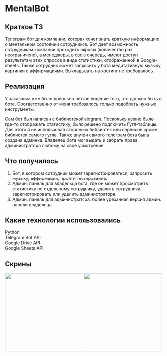 # MentalBot

<h2>Краткое ТЗ</h2>

Телеграм бот для компании, которая хочет знать краткую информацию о ментальном состоянии сотрудников. Бот дает возможность сотрудникам компании проходить опросы (количество раз неограничено), а менеджеры, в свою очередь, имеют доступ результатам этих опросов в виде статистики, отображенной в Google-sheets. Также сотрудник может запросить у бота медитативную музыку, картинки с аффирмациями. Выкладывать на хостинг не требовалось.

<h2>Реализация</h2>

У заказчика уже было довольно четкое видение того, что должно быть в боте. Соответственно от меня требовалось только подобрать нужные инструменты.

Сам бот был написан с библиотекой aiogram. Поскольку нужно было где-то отображать статистику, было решено подлючить Гугл-таблицы. Для этого я не использовал сторонних библиотек или сервисов кроме библиотек самого гугла. Также внутри самого телеграм бота была создана админка. Владелец бота мог выдать и забрать права администратора любому на свое усмотрение. 

<h2>Что получилось</h2>

1) Бот, в котором сотрудник может зарегистрироваться, запросить музыку, аффирмации, пройти тестирование. 
2) Админ. панель для владельца бота, где он может просмотреть статистику по отдельному сотруднику, удалить сотрудника, зарегистрировать или удалить администратора.
3) Админ. панель для администратора. более урезанная версия админ. панели владельца

<h2>Какие технологии использовались</h2>

Python<br>
Telegram Bot API<br>
Google Drive API<br>
Google Sheets API<br>

<h2>Скрины</h2>
<img src="https://user-images.githubusercontent.com/75571915/201631270-0fd20507-2c08-4957-ad42-971d98ad660b.jpg" width="250">
<img src="https://user-images.githubusercontent.com/75571915/201631335-1bc800c3-1676-4fb8-adcb-c9c5ced7129f.jpg" width="250">



